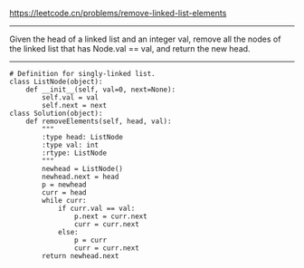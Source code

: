 https://leetcode.cn/problems/remove-linked-list-elements
***
Given the head of a linked list and an integer val, remove all the nodes of the linked list that has Node.val == val, and return the new head.
***
```
# Definition for singly-linked list.
class ListNode(object):
    def __init__(self, val=0, next=None):
        self.val = val
        self.next = next
class Solution(object):
    def removeElements(self, head, val):
        """
        :type head: ListNode
        :type val: int
        :rtype: ListNode
        """
        newhead = ListNode()
        newhead.next = head
        p = newhead
        curr = head
        while curr:
            if curr.val == val:
                p.next = curr.next
                curr = curr.next
            else:
                p = curr
                curr = curr.next
        return newhead.next
